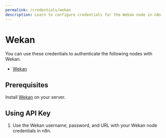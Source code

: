 ```yaml
---
permalink: /credentials/wekan
description: Learn to configure credentials for the Wekan node in n8n
---
```


# Wekan

You can use these credentials to authenticate the following nodes with Wekan.
- [Wekan](../../nodes-library/nodes/Wekan/README.md)

## Prerequisites

Install [Wekan](https://github.com/wekan/wekan/wiki) on your server.

## Using API Key

1. Use the Wekan username, password, and URL with your Wekan node credentials in n8n.
